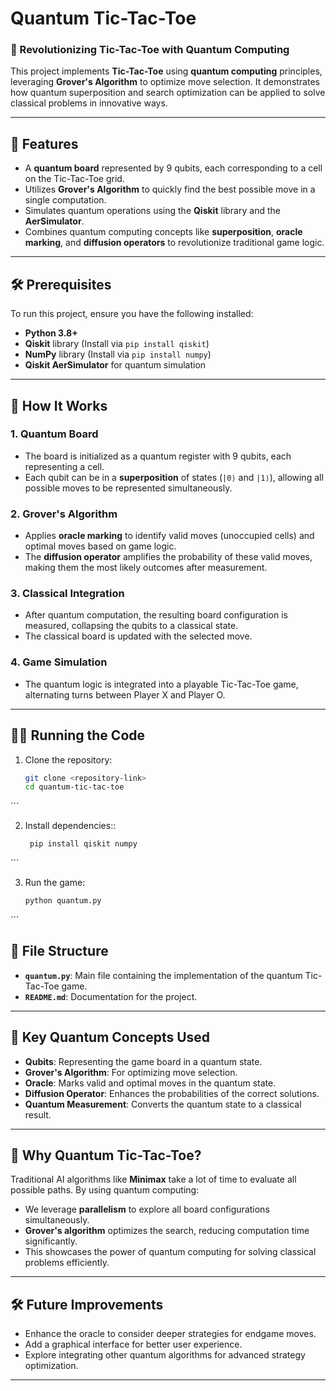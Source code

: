 # Quantum Tic-Tac-Toe

### 🚀 Revolutionizing Tic-Tac-Toe with Quantum Computing

This project implements **Tic-Tac-Toe** using **quantum computing** principles, leveraging **Grover's Algorithm** to optimize move selection. It demonstrates how quantum superposition and search optimization can be applied to solve classical problems in innovative ways.

---

## 🌟 Features
- A **quantum board** represented by 9 qubits, each corresponding to a cell on the Tic-Tac-Toe grid.
- Utilizes **Grover's Algorithm** to quickly find the best possible move in a single computation.
- Simulates quantum operations using the **Qiskit** library and the **AerSimulator**.
- Combines quantum computing concepts like **superposition**, **oracle marking**, and **diffusion operators** to revolutionize traditional game logic.

---

## 🛠️ Prerequisites

To run this project, ensure you have the following installed:

- **Python 3.8+**
- **Qiskit** library (Install via `pip install qiskit`)
- **NumPy** library (Install via `pip install numpy`)
- **Qiskit AerSimulator** for quantum simulation

---

## 📜 How It Works

### 1. Quantum Board
- The board is initialized as a quantum register with 9 qubits, each representing a cell.
- Each qubit can be in a **superposition** of states (`|0⟩` and `|1⟩`), allowing all possible moves to be represented simultaneously.

### 2. Grover's Algorithm
- Applies **oracle marking** to identify valid moves (unoccupied cells) and optimal moves based on game logic.
- The **diffusion operator** amplifies the probability of these valid moves, making them the most likely outcomes after measurement.

### 3. Classical Integration
- After quantum computation, the resulting board configuration is measured, collapsing the qubits to a classical state.
- The classical board is updated with the selected move.

### 4. Game Simulation
- The quantum logic is integrated into a playable Tic-Tac-Toe game, alternating turns between Player X and Player O.

---

## 🧑‍💻 Running the Code

1. Clone the repository:
   ```bash
   git clone <repository-link>
   cd quantum-tic-tac-toe
´´´

2. Install dependencies::
   ```bash
    pip install qiskit numpy
´´´

3. Run the game:
   ```bash
   python quantum.py
´´´

## 📂 File Structure

- **`quantum.py`**: Main file containing the implementation of the quantum Tic-Tac-Toe game.
- **`README.md`**: Documentation for the project.

---

## 🧠 Key Quantum Concepts Used

- **Qubits**: Representing the game board in a quantum state.
- **Grover's Algorithm**: For optimizing move selection.
- **Oracle**: Marks valid and optimal moves in the quantum state.
- **Diffusion Operator**: Enhances the probabilities of the correct solutions.
- **Quantum Measurement**: Converts the quantum state to a classical result.

---

## 🤔 Why Quantum Tic-Tac-Toe?

Traditional AI algorithms like **Minimax** take a lot of time to evaluate all possible paths. By using quantum computing:

- We leverage **parallelism** to explore all board configurations simultaneously.
- **Grover's algorithm** optimizes the search, reducing computation time significantly.
- This showcases the power of quantum computing for solving classical problems efficiently.

---

## 🛠️ Future Improvements

- Enhance the oracle to consider deeper strategies for endgame moves.
- Add a graphical interface for better user experience.
- Explore integrating other quantum algorithms for advanced strategy optimization.

---


